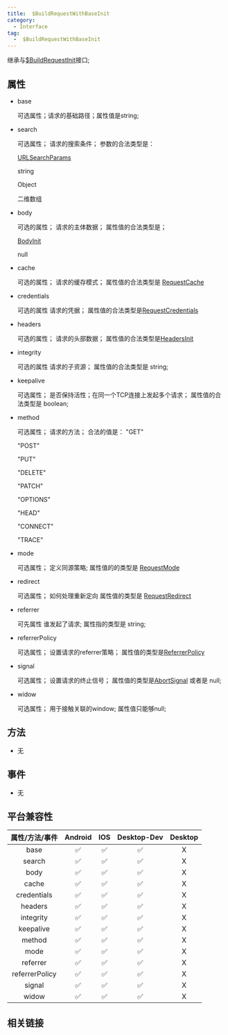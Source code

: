 ```yaml
---
title:  $BuildRequestWithBaseInit
category:
  - Interface
tag:
  -  $BuildRequestWithBaseInit
---
```


继承与[$BuildRequestInit](../build-request-init/index.md)接口; 
 

## 属性

  - base

    可选属性；请求的基础路径；属性值是string;

  - search

    可选属性；
    请求的搜索条件；
    参数的合法类型是：
    
    [URLSearchParams](https://developer.mozilla.org/zh-CN/docs/Web/API/URLSearchParams)

    string

    Object

    二维数组


  - body

    可选的属性；
    请求的主体数据；
    属性值的合法类型是；

    [BodyInit]()

    null



  - cache

    可选的属性；
    请求的缓存模式；
    属性值的合法类型是 [RequestCache]()
    


  - credentials

    可选的属性
    请求的凭据；
    属性值的合法类型是[RequestCredentials]()



  - headers

    可选的属性；
    请求的头部数据；
    属性值的合法类型是[HeadersInit]()


  - integrity

    可选的属性
    请求的子资源；
    属性值的合法类型是 string;


  - keepalive

    可选属性；
    是否保持活性；在同一个TCP连接上发起多个请求；
    属性值的合法类型是 boolean;


  - method

    可选属性；
    请求的方法；
    合法的值是：
    "GET"

    "POST"

    "PUT"

    "DELETE"

    "PATCH"

    "OPTIONS"

    "HEAD"

    "CONNECT"

    "TRACE"

  - mode

    可选属性；
    定义同源策略;
    属性值的的类型是 [RequestMode]()

  - redirect

    可选属性；
    如何处理重新定向
    属性值的类型是 [RequestRedirect]()


  - referrer

    可先属性
    谁发起了请求;
    属性指的类型是 string;


  - referrerPolicy

    可选属性；
    设置请求的referrer策略；
    属性值的类型是[ReferrerPolicy]()

  - signal

    可选属性；
    设置请求的终止信号；
    属性值的类型是[AbortSignal]() 
    或者是 null;

  - widow

    可选属性；
    用于接触关联的window;
    属性值只能够null;


## 方法

  - 无

 

## 事件

  -  无

## 平台兼容性

| 属性/方法/事件   | Android | IOS | Desktop-Dev | Desktop |
|:--------------:|:-------:|:---:|:-----------:|:-------:|
| base           | ✅      | ✅  | ✅           | X       |
| search         | ✅      | ✅  | ✅           | X       |
| body           | ✅      | ✅  | ✅           | X       |
| cache          | ✅      | ✅  | ✅           | X       |
| credentials    | ✅      | ✅  | ✅           | X       |
| headers        | ✅      | ✅  | ✅           | X       |
| integrity      | ✅      | ✅  | ✅           | X       |
| keepalive      | ✅      | ✅  | ✅           | X       |
| method         | ✅      | ✅  | ✅           | X       |
| mode           | ✅      | ✅  | ✅           | X       |
| referrer       | ✅      | ✅  | ✅           | X       |
| referrerPolicy | ✅      | ✅  | ✅           | X       |
| signal         | ✅      | ✅  | ✅           | X       |
| widow          | ✅      | ✅  | ✅           | X       |

## 相关链接

[]()



